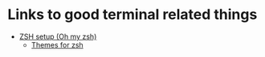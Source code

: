 # Links to good terminal related things

* [ZSH setup (Oh my zsh)](https://github.com/ohmyzsh/ohmyzsh)
	* [Themes for zsh](https://github.com/ohmyzsh/ohmyzsh/wiki/Themes)